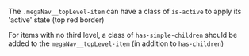 The <code>.megaNav__topLevel-item</code> can have a class of <code>is-active</code> to apply its 'active' state (top red border)

For items with no third level, a class of <code>has-simple-children</code> should be added to the <code>megaNav__topLevel-item</code> (in addition to <code>has-children</code>)